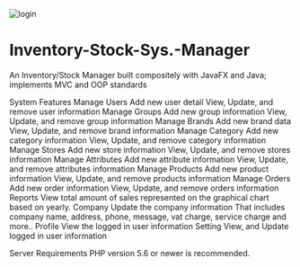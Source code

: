 ![login](https://user-images.githubusercontent.com/100865738/221243923-26a470a3-dfde-4892-a973-3f583ac88e76.png)
# Inventory-Stock-Sys.-Manager
An Inventory/Stock Manager built compositely with JavaFX and Java; implements MVC and OOP standards 

System Features
Manage Users
Add new user detail
View, Update, and remove user information
Manage Groups
Add new group information
View, Update, and remove group information
Manage Brands
Add new brand data
View, Update, and remove brand information
Manage Category
Add new category information
View, Update, and remove category information
Manage Stores
Add new store information
View, Update, and remove stores information
Manage Attributes
Add new attribute information
View, Update, and remove attributes information
Manage Products
Add new product information
View, Update, and remove products information
Manage Orders
Add new order information
View, Update, and remove orders information
Reports
View total amount of sales represented on the graphical chart based on yearly.
Company
Update the company information
That includes company name, address, phone, message, vat charge, service charge and more..
Profile
View the logged in user information
Setting
View, and Update logged in user information

Server Requirements
PHP version 5.6 or newer is recommended.
